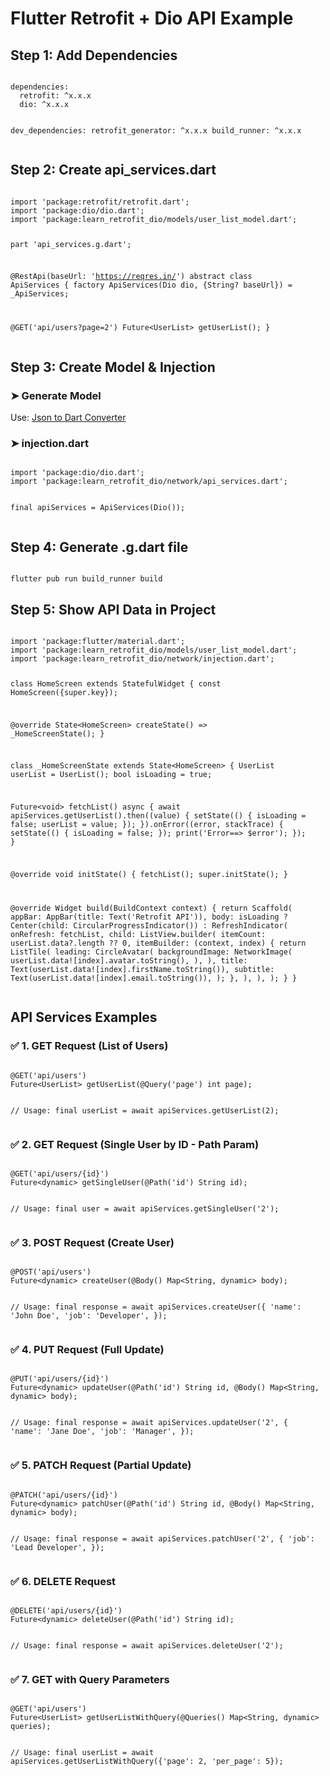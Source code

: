 <h1>Flutter Retrofit + Dio API Example</h1>

<h2>Step 1: Add Dependencies</h2>
<pre><code>
dependencies:
  retrofit: ^x.x.x
  dio: ^x.x.x

dev_dependencies:
  retrofit_generator: ^x.x.x
  build_runner: ^x.x.x
</code></pre>

<h2>Step 2: Create api_services.dart</h2>
<pre><code>
import 'package:retrofit/retrofit.dart';
import 'package:dio/dio.dart';
import 'package:learn_retrofit_dio/models/user_list_model.dart';

part 'api_services.g.dart';

@RestApi(baseUrl: 'https://reqres.in/')
abstract class ApiServices {
  factory ApiServices(Dio dio, {String? baseUrl}) = _ApiServices;

  @GET('api/users?page=2')
  Future&lt;UserList&gt; getUserList();
}
</code></pre>

<h2>Step 3: Create Model & Injection</h2>

<h3>➤ Generate Model</h3>
<p>Use: <a href="https://javiercbk.github.io/json_to_dart/" target="_blank">Json to Dart Converter</a></p>

<h3>➤ injection.dart</h3>
<pre><code>
import 'package:dio/dio.dart';
import 'package:learn_retrofit_dio/network/api_services.dart';

final apiServices = ApiServices(Dio());
</code></pre>

<h2>Step 4: Generate .g.dart file</h2>
<pre><code>
flutter pub run build_runner build
</code></pre>

<h2>Step 5: Show API Data in Project</h2>
<pre><code>
import 'package:flutter/material.dart';
import 'package:learn_retrofit_dio/models/user_list_model.dart';
import 'package:learn_retrofit_dio/network/injection.dart';

class HomeScreen extends StatefulWidget {
  const HomeScreen({super.key});

  @override
  State&lt;HomeScreen&gt; createState() =&gt; _HomeScreenState();
}

class _HomeScreenState extends State&lt;HomeScreen&gt; {
  UserList userList = UserList();
  bool isLoading = true;

  Future&lt;void&gt; fetchList() async {
    await apiServices.getUserList().then((value) {
      setState(() {
        isLoading = false;
        userList = value;
      });
    }).onError((error, stackTrace) {
      setState(() {
        isLoading = false;
      });
      print('Error==&gt; $error');
    });
  }

  @override
  void initState() {
    fetchList();
    super.initState();
  }

  @override
  Widget build(BuildContext context) {
    return Scaffold(
      appBar: AppBar(title: Text('Retrofit API')),
      body: isLoading
          ? Center(child: CircularProgressIndicator())
          : RefreshIndicator(
              onRefresh: fetchList,
              child: ListView.builder(
                itemCount: userList.data?.length ?? 0,
                itemBuilder: (context, index) {
                  return ListTile(
                    leading: CircleAvatar(
                      backgroundImage: NetworkImage(
                        userList.data![index].avatar.toString(),
                      ),
                    ),
                    title: Text(userList.data![index].firstName.toString()),
                    subtitle: Text(userList.data![index].email.toString()),
                  );
                },
              ),
            ),
    );
  }
}
</code></pre>

<h2>API Services Examples</h2>

<h3>✅ 1. GET Request (List of Users)</h3>
<pre><code>
@GET('api/users')
Future&lt;UserList&gt; getUserList(@Query('page') int page);

// Usage:
final userList = await apiServices.getUserList(2);
</code></pre>

<h3>✅ 2. GET Request (Single User by ID - Path Param)</h3>
<pre><code>
@GET('api/users/{id}')
Future&lt;dynamic&gt; getSingleUser(@Path('id') String id);

// Usage:
final user = await apiServices.getSingleUser('2');
</code></pre>

<h3>✅ 3. POST Request (Create User)</h3>
<pre><code>
@POST('api/users')
Future&lt;dynamic&gt; createUser(@Body() Map&lt;String, dynamic&gt; body);

// Usage:
final response = await apiServices.createUser({
  'name': 'John Doe',
  'job': 'Developer',
});
</code></pre>

<h3>✅ 4. PUT Request (Full Update)</h3>
<pre><code>
@PUT('api/users/{id}')
Future&lt;dynamic&gt; updateUser(@Path('id') String id, @Body() Map&lt;String, dynamic&gt; body);

// Usage:
final response = await apiServices.updateUser('2', {
  'name': 'Jane Doe',
  'job': 'Manager',
});
</code></pre>

<h3>✅ 5. PATCH Request (Partial Update)</h3>
<pre><code>
@PATCH('api/users/{id}')
Future&lt;dynamic&gt; patchUser(@Path('id') String id, @Body() Map&lt;String, dynamic&gt; body);

// Usage:
final response = await apiServices.patchUser('2', {
  'job': 'Lead Developer',
});
</code></pre>

<h3>✅ 6. DELETE Request</h3>
<pre><code>
@DELETE('api/users/{id}')
Future&lt;dynamic&gt; deleteUser(@Path('id') String id);

// Usage:
final response = await apiServices.deleteUser('2');
</code></pre>

<h3>✅ 7. GET with Query Parameters</h3>
<pre><code>
@GET('api/users')
Future&lt;UserList&gt; getUserListWithQuery(@Queries() Map&lt;String, dynamic&gt; queries);

// Usage:
final userList = await apiServices.getUserListWithQuery({'page': 2, 'per_page': 5});
</code></pre>

